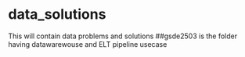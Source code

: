 # data_solutions
This will contain data problems and solutions
##gsde2503 is the folder having datawarewouse and ELT pipeline usecase
